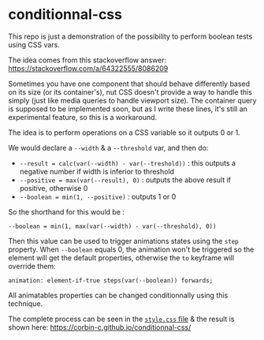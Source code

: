 # conditionnal-css

This repo is just a demonstration of the possibility to perform boolean tests using
CSS vars.

The idea comes from this stackoverflow answer: https://stackoverflow.com/a/64322555/8086209

Sometimes you have one component that should behave differently based on its
size (or its container's), nut CSS doesn't provide a way to handle this simply
(just like media queries to handle viewport size). The container query is
supposed to be implemented soon, but as I write these lines, it's still an
experimental feature, so this is a workaround.

The idea is to perform operations on a CSS variable so it outputs 0 or 1.

We would declare a `--width` & a `--threshold` var, and then do:

  * `--result = calc(var(--width) - var(--treshold))` : this outputs a negative number if width is inferior to threshold
  * `--positive = max(var(--result), 0)` : outputs the above result if positive, otherwise 0
  * `--boolean = min(1, --positive)` : outputs 1 or 0

So the shorthand for this would be :

`--boolean = min(1, max(var(--width) - var(--threshold), 0))`

Then this value can be used to trigger animations states using the `step` property.
When `--boolean` equals 0, the animation won't be triggered so the element will get the default properties, otherwise the `to` keyframe will override them:

`animation: element-if-true steps(var(--boolean)) forwards;`

All animatables properties can be changed conditionnally using this technique.

The complete process can be seen in the [`style.css` file](./style.css) & the result is
shown here: https://corbin-c.github.io/conditionnal-css/
